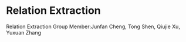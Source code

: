 # Relation Extraction
Relation Extraction
Group Member:Junfan Cheng, Tong Shen, Qiujie Xu, Yuxuan Zhang